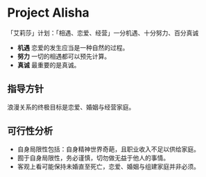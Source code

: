 # Project Alisha

「艾莉莎」计划：「相遇、恋爱、经营」一分机遇、十分努力、百分真诚

- **机遇** 恋爱的发生应当是一种自然的过程。
- **努力** 一切的相遇都可以预先计算。
- **真诚** 最重要的是真诚。

## 指导方针

浪漫关系的终极目标是恋爱、婚姻与经营家庭。

## 可行性分析

- 自身局限性包括：自身精神世界奇葩，且职业收入不足以供给家庭。
- 囿于自身局限性，务必谨慎，切勿做无益于他人的事情。
- 客观上看可能保持未婚直至死亡，恋爱、婚姻与组建家庭并非必须。
